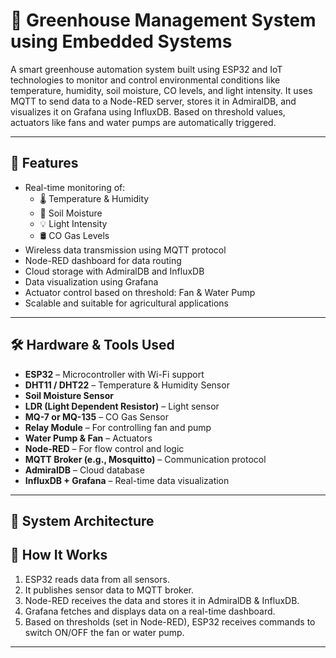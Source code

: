 # 🌱 Greenhouse Management System using Embedded Systems

A smart greenhouse automation system built using ESP32 and IoT technologies to monitor and control environmental conditions like temperature, humidity, soil moisture, CO levels, and light intensity. It uses MQTT to send data to a Node-RED server, stores it in AdmiralDB, and visualizes it on Grafana using InfluxDB. Based on threshold values, actuators like fans and water pumps are automatically triggered.

---

## 🚀 Features

- Real-time monitoring of:
  - 🌡️ Temperature & Humidity
  - 🌱 Soil Moisture
  - 💡 Light Intensity
  - 🛢️ CO Gas Levels
- Wireless data transmission using MQTT protocol
- Node-RED dashboard for data routing
- Cloud storage with AdmiralDB and InfluxDB
- Data visualization using Grafana
- Actuator control based on threshold: Fan & Water Pump
- Scalable and suitable for agricultural applications

---

## 🛠️ Hardware & Tools Used

- **ESP32** – Microcontroller with Wi-Fi support
- **DHT11 / DHT22** – Temperature & Humidity Sensor
- **Soil Moisture Sensor**
- **LDR (Light Dependent Resistor)** – Light sensor
- **MQ-7 or MQ-135** – CO Gas Sensor
- **Relay Module** – For controlling fan and pump
- **Water Pump & Fan** – Actuators
- **Node-RED** – For flow control and logic
- **MQTT Broker (e.g., Mosquitto)** – Communication protocol
- **AdmiralDB** – Cloud database
- **InfluxDB + Grafana** – Real-time data visualization

---

## 📐 System Architecture



## 🧪 How It Works

1. ESP32 reads data from all sensors.
2. It publishes sensor data to MQTT broker.
3. Node-RED receives the data and stores it in AdmiralDB & InfluxDB.
4. Grafana fetches and displays data on a real-time dashboard.
5. Based on thresholds (set in Node-RED), ESP32 receives commands to switch ON/OFF the fan or water pump.

---

